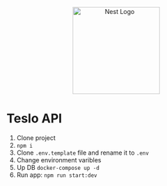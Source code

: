 <p align="center">
  <a href="http://nestjs.com/" target="blank"><img src="https://nestjs.com/img/logo-small.svg" width="200" alt="Nest Logo" /></a>
</p>

# Teslo API

1. Clone project
2. ```npm i```
3. Clone ```.env.template``` file and rename it to ```.env```
4. Change environment varibles
5. Up DB ```docker-compose up -d```
6. Run app: ```npm run start:dev```